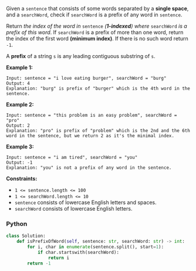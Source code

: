 Given a  `sentence`  that consists of some words separated by a  **single space**, and a  `searchWord`, check if  `searchWord`  is a prefix of any word in  `sentence`.

Return  _the index of the word in_ `sentence` _(**1-indexed**) where_ `searchWord` _is a prefix of this word_. If  `searchWord`  is a prefix of more than one word, return the index of the first word  **(minimum index)**. If there is no such word return  `-1`.

A  **prefix**  of a string  `s`  is any leading contiguous substring of  `s`.

**Example 1:**
```
Input: sentence = "i love eating burger", searchWord = "burg"
Output: 4
Explanation: "burg" is prefix of "burger" which is the 4th word in the sentence.
```

**Example 2:**
```
Input: sentence = "this problem is an easy problem", searchWord = "pro"
Output: 2
Explanation: "pro" is prefix of "problem" which is the 2nd and the 6th word in the sentence, but we return 2 as it's the minimal index.
```

**Example 3:**
```
Input: sentence = "i am tired", searchWord = "you"
Output: -1
Explanation: "you" is not a prefix of any word in the sentence.
```

**Constraints:**

-   `1 <= sentence.length <= 100`
-   `1 <= searchWord.length <= 10`
-   `sentence`  consists of lowercase English letters and spaces.
-   `searchWord`  consists of lowercase English letters.


### Python
```python
class Solution:
    def isPrefixOfWord(self, sentence: str, searchWord: str) -> int:
        for i, char in enumerate(sentence.split(), start=1):
            if char.startswith(searchWord):
                return i
        return -1
```